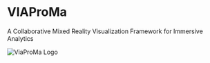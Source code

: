 # VIAProMa

A Collaborative Mixed Reality Visualization Framework for Immersive Analytics

![ViaProMa Logo](Frontend/Texture%20Source%20Files/Logo.svg "ViaProMa Logo")
